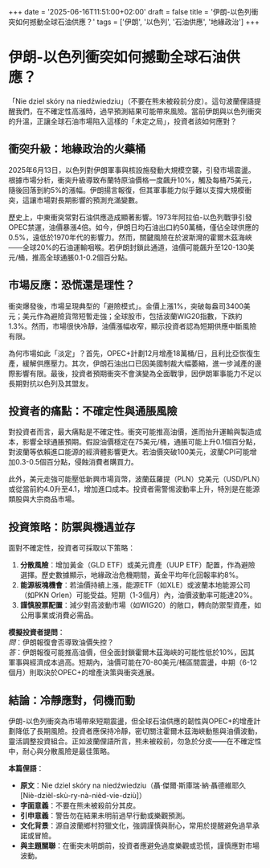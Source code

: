 +++ 
date = '2025-06-16T11:51:00+02:00' 
draft = false 
title = '伊朗-以色列衝突如何撼動全球石油供應？' 
tags = ['伊朗', '以色列', '石油供應', '地緣政治']
+++


# 伊朗-以色列衝突如何撼動全球石油供應？

「Nie dziel skóry na niedźwiedziu」（不要在熊未被殺前分皮）。這句波蘭俚語提醒我們，在不確定性高漲時，過早預測結果可能帶來風險。當前伊朗與以色列衝突的升溫，正讓全球石油市場陷入這樣的「未定之局」，投資者該如何應對？

## 衝突升級：地緣政治的火藥桶

2025年6月13日，以色列對伊朗軍事與核設施發動大規模空襲，引發市場震盪。根據市場分析，衝突升級導致布蘭特原油價格一度飆升10%，觸及每桶75美元，隨後回落到約5%的漲幅。伊朗揚言報復，但其軍事能力似乎難以支撐大規模衝突，這讓市場對長期影響的預測充滿變數。[](https://businessinsider.com.pl/gielda/atak-izraela-na-iran-warszawska-gielda-z-mocna-reakcja/tjv05xz)[](https://businessinsider.com.pl/gielda/atak-izraela-na-iran-warszawska-gielda-z-mocna-reakcja/tjv05xz)

歷史上，中東衝突常對石油供應造成顯著影響。1973年阿拉伯-以色列戰爭引發OPEC禁運，油價暴漲4倍。如今，伊朗日均石油出口約50萬桶，僅佔全球供應的0.5%，遠低於1970年代的影響力。然而，關鍵風險在於波斯灣的霍爾木茲海峽——全球20%的石油運輸咽喉。若伊朗封鎖此通道，油價可能飆升至120-130美元/桶，推高全球通脹0.1-0.2個百分點。[](https://comparic.pl/konflikt-usa-z-iranem-nadal-trwa-jaki-moze-miec-wplyw-na-dolara-i-gielde-w-usa/)[](https://energia.rp.pl/ropa/art40161281-po-ataku-iranu-na-izrael-nerwowo-na-rynku-ropy)

## 市場反應：恐慌還是理性？

衝突爆發後，市場呈現典型的「避險模式」。金價上漲1%，突破每盎司3400美元；美元作為避險貨幣短暫走強；全球股市，包括波蘭WIG20指數，下跌約1.3%。然而，市場很快冷靜，油價漲幅收窄，顯示投資者認為短期供應中斷風險有限。[](https://businessinsider.com.pl/gielda/atak-izraela-na-iran-warszawska-gielda-z-mocna-reakcja/tjv05xz)

為何市場如此「淡定」？首先，OPEC+計劃12月增產18萬桶/日，且利比亞恢復生產，緩解供應壓力。其次，伊朗石油出口已因美國制裁大幅萎縮，進一步減產的邊際影響有限。最後，投資者預期衝突不會演變為全面戰爭，因伊朗軍事能力不足以長期對抗以色列及其盟友。[](https://www.rp.pl/finanse/art41226571-izraelska-inwazja-na-liban-nie-wstrzasnela-rynkami-ropa-tanieje)[](https://businessinsider.com.pl/gielda/atak-izraela-na-iran-warszawska-gielda-z-mocna-reakcja/tjv05xz)

## 投資者的痛點：不確定性與通脹風險

對投資者而言，最大痛點是不確定性。衝突可能推高油價，進而抬升運輸與製造成本，影響全球通脹預期。假設油價穩定在75美元/桶，通脹可能上升0.1個百分點，對波蘭等依賴進口能源的經濟體影響更大。若油價突破100美元，波蘭CPI可能增加0.3-0.5個百分點，侵蝕消費者購買力。[](https://businessinsider.com.pl/gielda/wiadomosci/rynki-reaguja-na-iranski-atak-wymierzony-w-izrael/xtf24rt)

此外，美元走強可能壓低新興市場貨幣，波蘭茲羅提（PLN）兌美元（USD/PLN）或從當前約4.0升至4.1，增加進口成本。投資者需警惕波動率上升，特別是在能源類股與大宗商品市場。[](https://businessinsider.com.pl/gielda/wiadomosci/izrael-uderzyl-w-iran-jest-ruch-na-ropie-zlocie-walutach-i-akcjach/vzszse7)

## 投資策略：防禦與機遇並存

面對不確定性，投資者可採取以下策略：

1. **分散風險**：增加黃金（GLD ETF）或美元資產（UUP ETF）配置，作為避險選擇。歷史數據顯示，地緣政治危機期間，黃金平均年化回報率約8%。[](https://businessinsider.com.pl/gielda/wiadomosci/izrael-uderzyl-w-iran-jest-ruch-na-ropie-zlocie-walutach-i-akcjach/vzszse7)
2. **能源板塊機會**：若油價持續上漲，能源ETF（如XLE）或波蘭本地能源公司（如PKN Orlen）可能受益。短期（1-3個月）內，油價波動率可能達20%。
3. **謹慎股票配置**：減少對高波動市場（如WIG20）的敞口，轉向防禦型資產，如公用事業或消費必需品。

**模擬投資者提問**：  
*問*：伊朗報復會否導致油價失控？  
*答*：伊朗報復可能推高油價，但全面封鎖霍爾木茲海峽的可能性低於10%，因其軍事與經濟成本過高。短期內，油價可能在70-80美元/桶區間震盪，中期（6-12個月）則取決於OPEC+的增產決策與衝突進展。

## 結論：冷靜應對，伺機而動

伊朗-以色列衝突為市場帶來短期震盪，但全球石油供應的韌性與OPEC+的增產計劃降低了長期風險。投資者應保持冷靜，密切關注霍爾木茲海峽動態與油價波動，靈活調整投資組合。正如波蘭俚語所言，熊未被殺前，勿急於分皮——在不確定性中，耐心與分散風險是最佳策略。

**本篇俚語**：  
- **原文**：Nie dziel skóry na niedźwiedziu（聶·傑爾·斯庫瑞·納·聶德維耶久 [Niè-dzièl-skù-ry-nà-nièd-vie-dziù]）  
- **字面意義**：不要在熊未被殺前分其皮。  
- **引申意義**：警告勿在結果未明前過早行動或樂觀預測。  
- **文化背景**：源自波蘭鄉村狩獵文化，強調謹慎與耐心，常用於提醒避免過早承諾或冒險。  
- **與主題關聯**：在衝突未明朗前，投資者應避免過度樂觀或恐慌，謹慎應對市場波動。